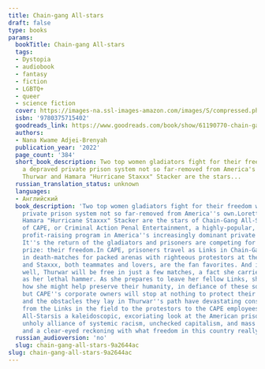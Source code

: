 ```yaml
---
title: Chain-gang All-stars
draft: false
type: books
params:
  bookTitle: Chain-gang All-stars
  tags:
  - Dystopia
  - audiobook
  - fantasy
  - fiction
  - LGBTQ+
  - queer
  - science fiction
  cover: https://images-na.ssl-images-amazon.com/images/S/compressed.photo.goodreads.com/books/1682956296i/61190770.jpg
  isbn: '9780375715402'
  goodreads_link: https://www.goodreads.com/book/show/61190770-chain-gang-all-stars
  authors:
  - Nana Kwame Adjei-Brenyah
  publication_year: '2022'
  page_count: '384'
  short_book_description: Two top women gladiators fight for their freedom within
    a depraved private prison system not so far-removed from America's own.Loretta
    Thurwar and Hamara "Hurricane Staxxx" Stacker are the stars...
  russian_translation_status: unknown
  languages:
  - Английский
  book_description: 'Two top women gladiators fight for their freedom within a depraved
    private prison system not so far-removed from America''s own.Loretta Thurwar and
    Hamara "Hurricane Staxxx" Stacker are the stars of Chain-Gang All-Stars, the cornerstone
    of CAPE, or Criminal Action Penal Entertainment, a highly-popular, highly-controversial,
    profit-raising program in America''s increasingly dominant private prison industry.
    It''s the return of the gladiators and prisoners are competing for the ultimate
    prize: their freedom.In CAPE, prisoners travel as Links in Chain-Gangs, competing
    in death-matches for packed arenas with righteous protestors at the gates. Thurwar
    and Staxxx, both teammates and lovers, are the fan favorites. And if all goes
    well, Thurwar will be free in just a few matches, a fact she carries as heavily
    as her lethal hammer. As she prepares to leave her fellow Links, she considers
    how she might help preserve their humanity, in defiance of these so-called games,
    but CAPE''s corporate owners will stop at nothing to protect their status quo
    and the obstacles they lay in Thurwar''s path have devastating consequences.Moving
    from the Links in the field to the protestors to the CAPE employees and beyond,Chain-Gang
    All-Starsis a kaleidoscopic, excoriating look at the American prison system''s
    unholy alliance of systemic racism, unchecked capitalism, and mass incarceration,
    and a clear-eyed reckoning with what freedom in this country really means.'
  russian_audioversion: 'no'
  slug: chain-gang-all-stars-9a2644ac
slug: chain-gang-all-stars-9a2644ac
---
```

